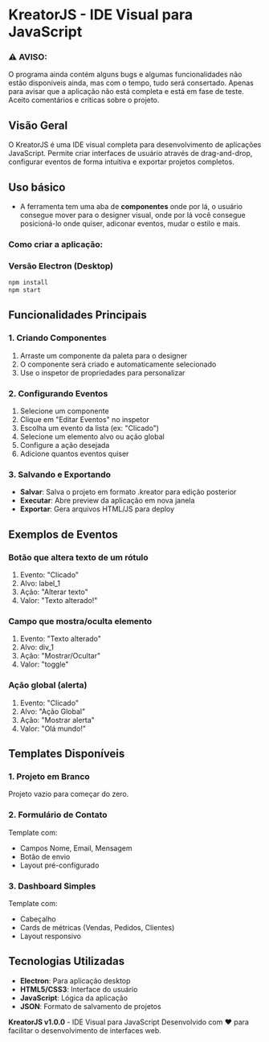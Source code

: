 # KreatorJS - IDE Visual para JavaScript

### ⚠ AVISO: 
O programa ainda contém alguns bugs e algumas funcionalidades não estão disponíveis ainda, mas com o tempo, tudo será consertado. Apenas para avisar que a aplicação não está completa e está em fase de teste. Aceito comentários e críticas sobre o projeto.

## Visão Geral

O KreatorJS é uma IDE visual completa para desenvolvimento de aplicações JavaScript. Permite criar interfaces de usuário através de drag-and-drop, configurar eventos de forma intuitiva e exportar projetos completos.

## Uso básico

- A ferramenta tem uma aba de **componentes** onde por lá, o usuário consegue mover para o designer visual, onde por lá você consegue posicioná-lo onde quiser, adiconar eventos, mudar o estilo e mais.

### Como criar a aplicação:

### Versão Electron (Desktop)
```bash
npm install
npm start
```

## Funcionalidades Principais

### 1. Criando Componentes
1. Arraste um componente da paleta para o designer
2. O componente será criado e automaticamente selecionado
3. Use o inspetor de propriedades para personalizar

### 2. Configurando Eventos
1. Selecione um componente
2. Clique em "Editar Eventos" no inspetor
3. Escolha um evento da lista (ex: "Clicado")
4. Selecione um elemento alvo ou ação global
5. Configure a ação desejada
6. Adicione quantos eventos quiser

### 3. Salvando e Exportando
- **Salvar**: Salva o projeto em formato .kreator para edição posterior
- **Executar**: Abre preview da aplicação em nova janela
- **Exportar**: Gera arquivos HTML/JS para deploy

## Exemplos de Eventos

### Botão que altera texto de um rótulo
1. Evento: "Clicado"
2. Alvo: label_1
3. Ação: "Alterar texto"
4. Valor: "Texto alterado!"

### Campo que mostra/oculta elemento
1. Evento: "Texto alterado"
2. Alvo: div_1
3. Ação: "Mostrar/Ocultar"
4. Valor: "toggle"

### Ação global (alerta)
1. Evento: "Clicado"
2. Alvo: "Ação Global"
3. Ação: "Mostrar alerta"
4. Valor: "Olá mundo!"

## Templates Disponíveis

### 1. Projeto em Branco
Projeto vazio para começar do zero.

### 2. Formulário de Contato
Template com:
- Campos Nome, Email, Mensagem
- Botão de envio
- Layout pré-configurado

### 3. Dashboard Simples
Template com:
- Cabeçalho
- Cards de métricas (Vendas, Pedidos, Clientes)
- Layout responsivo

## Tecnologias Utilizadas

- **Electron**: Para aplicação desktop
- **HTML5/CSS3**: Interface do usuário
- **JavaScript**: Lógica da aplicação
- **JSON**: Formato de salvamento de projetos

**KreatorJS v1.0.0** - IDE Visual para JavaScript
Desenvolvido com ❤️ para facilitar o desenvolvimento de interfaces web.
